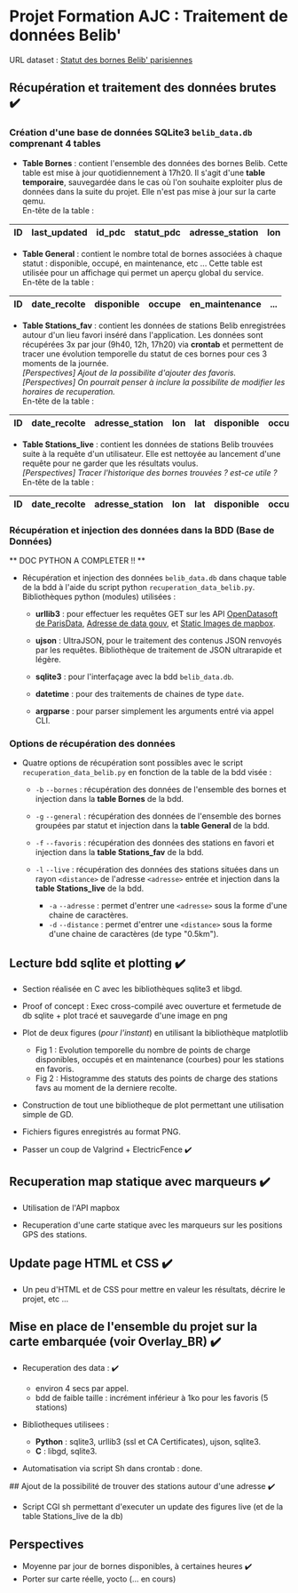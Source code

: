 # Projet Formation AJC : Traitement de données Belib'

URL dataset : [Statut des bornes Belib' parisiennes](https://parisdata.opendatasoft.com/explore/dataset/belib-points-de-recharge-pour-vehicules-electriques-disponibilite-temps-reel/information/?disjunctive.statut_pdc&disjunctive.arrondissement)


## Récupération et traitement des données brutes :heavy_check_mark: 

### Création d'une base de données SQLite3 `belib_data.db` comprenant 4 tables

+ **Table Bornes** : contient l'ensemble des données des bornes Belib. 
Cette table est mise à jour quotidiennement à 17h20. Il s'agit d'une **table 
temporaire**, sauvegardée dans le cas où l'on souhaite exploiter plus de 
données dans la suite du projet. Elle n'est pas mise à jour sur la carte qemu.  
En-tête de la table :  

| ID | last_updated | id_pdc | statut_pdc | adresse_station | lon | lat |
| --- | --- | --- | --- | --- | --- | --- |

+ **Table General** : contient le nombre total de bornes associées à chaque
statut : disponible, occupé, en maintenance, etc ... Cette table est utilisée 
pour un affichage qui permet un aperçu global du service.  
En-tête de la table :  

| ID | date_recolte | disponible | occupe | en_maintenance | ... |
| --- | --- | --- | --- | --- | --- |


+ **Table Stations_fav** : contient les données de stations Belib 
enregistrées autour d'un lieu favori inséré dans l'application. Les données 
sont récupérées 3x par jour (9h40, 12h, 17h20) via **crontab** et permettent de
 tracer une évolution temporelle du statut de ces bornes pour ces 3 moments de 
la journée.   
*[Perspectives] Ajout de la possibilite d'ajouter des favoris.*  
*[Perspectives] On pourrait penser à inclure la possibilite de modifier les 
horaires de recuperation.*  
En-tête de la table :  

| ID | date_recolte | adresse_station | lon | lat | disponible | occupe | ... |
| --- | --- | --- | --- | --- | --- | --- | --- |

+ **Table Stations_live** : contient les données de stations Belib 
trouvées suite à la requête d'un utilisateur. Elle est nettoyée au lancement 
d'une requête pour ne garder que les résultats voulus.  
*[Perspectives] Tracer l'historique des bornes trouvées ? est-ce utile ?*  
En-tête de la table :  

| ID | date_recolte | adresse_station | lon | lat | disponible | occupe | ... |
| --- | --- | --- | --- | --- | --- | --- | --- |


### Récupération et injection des données dans la BDD (Base de Données) 

** DOC PYTHON A COMPLETER !! **

+ Récupération et injection des données `belib_data.db` dans chaque table de la 
bdd à l'aide du script python `recuperation_data_belib.py`. Bibliothèques 
python (modules) utilisées : 
    + **urllib3** : pour effectuer les requêtes GET sur les API [OpenDatasoft 
de ParisData](https://parisdata.opendatasoft.com/api/v2/console), [Adresse de 
data gouv](https://adresse.data.gouv.fr/api-doc/adresse), et [Static Images de 
mapbox](https://docs.mapbox.com/playground/static/).  

    + **ujson** : UltraJSON, pour le traitement des contenus JSON renvoyés par 
les requêtes. Bibliothèque de traitement de JSON ultrarapide et légère.  

    + **sqlite3**  : pour l'interfaçage avec la bdd `belib_data.db`.  

    + **datetime** : pour des traitements de chaines de type `date`.  

    + **argparse** : pour parser simplement les arguments entré via appel CLI.

### Options de récupération des données

+ Quatre options de récupération sont possibles avec le script 
`recuperation_data_belib.py` en fonction de la table de la bdd visée :
    + `-b` `--bornes` : récupération des données de l'ensemble des bornes et 
injection dans la **table Bornes** de la bdd.  

    + `-g` `--general` : récupération des données de l'ensemble des bornes 
groupées par statut et injection dans la **table General** de la bdd.  

    + `-f` `--favoris` : récupération des données des stations en favori et 
injection  dans la **table Stations_fav** de la bdd.  

    + `-l` `--live` : récupération des données des stations situées dans un 
rayon `<distance>` de l'adresse `<adresse>` entrée et injection dans la **table 
Stations_live** de la bdd.
        + `-a` `--adresse` <adresse>   : permet d'entrer une `<adresse>` sous 
la forme d'une chaine de caractères. 
        + `-d` `--distance` <distance> : permet d'entrer une `<distance>` sous
 la forme d'une chaine de caractères (de type "0.5km").


## Lecture bdd sqlite et plotting      :heavy_check_mark:
 
+ Section réalisée en C avec les bibliothèques sqlite3 et libgd. 
+ Proof of concept : Exec cross-compilé avec ouverture et fermetude de db 
sqlite + plot tracé et sauvegarde d'une image en png 
+ Plot de deux figures (*pour l'instant*) en utilisant la bibliothèque matplotlib
    + Fig 1 : Evolution temporelle du nombre de points de charge disponibles, 
occupés et en maintenance (courbes) pour les stations en favoris.
    + Fig 2 : Histogramme des statuts des points de charge des stations favs au
moment de la derniere recolte.

+ Construction de tout une bibliotheque de plot permettant une utilisation 
simple de GD.

+ Fichiers figures enregistrés au format PNG.

+ Passer un coup de Valgrind + ElectricFence :heavy_check_mark:

## Recuperation map statique avec marqueurs :heavy_check_mark:

+ Utilisation de l'API mapbox

+ Recuperation d'une carte statique avec les marqueurs sur les positions GPS 
des stations.

## Update page HTML et CSS      :heavy_check_mark:
+ Un peu d'HTML et de CSS pour mettre en valeur les résultats, décrire le projet, etc ...

## Mise en place de l'ensemble du projet sur la carte embarquée (voir Overlay_BR)  :heavy_check_mark:

+ Recuperation des data : :heavy_check_mark:
    + environ 4 secs  par appel.
    + bdd de faible taille : incrément inférieur à 1ko pour les favoris (5 stations)

+ Bibliotheques utilisees :
    + **Python** : sqlite3, urllib3 (ssl et CA Certificates), ujson, sqlite3.
    + **C** : libgd, sqlite3.

+ Automatisation via script Sh dans crontab : done. 


## Ajout de la possibilité de trouver des stations autour d'une adresse  :heavy_check_mark:

+ Script CGI sh permettant d'executer un update des figures live (et de la table Stations_live de la db)

## Perspectives
+ Moyenne par jour de bornes disponibles, à certaines heures :heavy_check_mark:
+ Porter sur carte réelle, yocto (... en cours)


